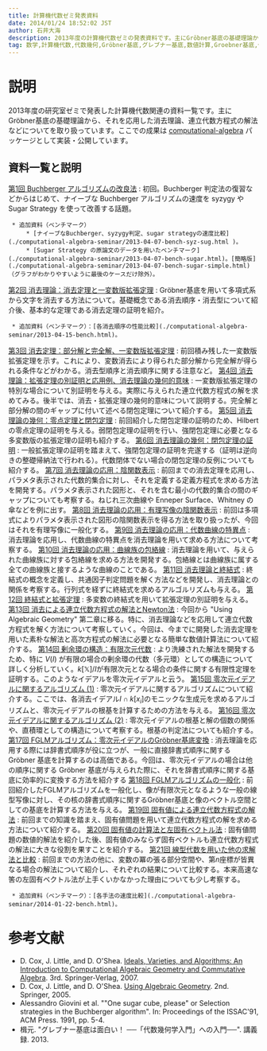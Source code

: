 ```yaml
---
title: 計算機代数ゼミ発表資料
date: 2014/01/24 18:52:02 JST
author: 石井大海
description: 2013年度の計算機代数ゼミの発表資料です。主にGröbner基底の基礎理論から、それを応用した消去理論、連立代数方程式の解法などについてを取り扱っています。
tag: 数学,計算機代数,代数幾何,Gröbner基底,グレブナー基底,数値計算,Groebner基底,代数学,アルゴリズム,Haskell,プログラミング
---
```


説明
====
2013年度の研究室ゼミで発表した計算機代数関連の資料一覧です。主にGröbner基底の基礎理論から、それを応用した消去理論、連立代数方程式の解法などについてを取り扱っています。ここでの成果は [computational-algebra](http://github.com/konn/computational-algebra) パッケージとして実装・公開しています。


資料一覧と説明
--------------

[第1回 Buchberger アルゴリズムの改良法](./computational-algebra-seminar/2013-04-07.pdf)
:    初回。Buchberger 判定法の復習などからはじめて、ナイーブな Buchberger アルゴリズムの速度を syzygy やSugar Strategy を使って改善する話題。

     * 追加資料（ベンチマーク）
	     * [ナイーブなBuchberger、syzygy判定、sugar strategyの速度比較](./computational-algebra-seminar/2013-04-07-bench-syz-sug.html )。
	     * [Sugar Strategy の原論文のデータを用いたベンチマーク](./computational-algebra-seminar/2013-04-07-bench-sugar.html)。[簡略版](./computational-algebra-seminar/2013-04-07-bench-sugar-simple.html)（グラフがわかりやすいように最後のケースだけ除外）。
[第2回 消去理論：消去定理と一変数版拡張定理](./computational-algebra-seminar/2013-04-15.pdf)
:    Gröbner基底を用いて多項式系から文字を消去する方法について。基礎概念である消去順序・消去型について紹介後、基本的な定理である消去定理の証明を紹介。

     * 追加資料（ベンチマーク）：[各消去順序の性能比較](./computational-algebra-seminar/2013-04-15-bench.html)。
[第3回 消去定理：部分解と完全解、一変数版拡張定理](./computational-algebra-seminar/2013-05-13.pdf)
:    前回積み残した一変数版拡張定理を示す。これにより、変数消去により得られた部分解から完全解が得られる条件などがわかる。消去型順序と消去順序に関する注意など。
[第4回 消去理論：拡張定理の別証明と応用例、消去理論の幾何的意味](./computational-algebra-seminar/2013-05-20.pdf)
:    一変数版拡張定理の特別な場合について別証明を与える。実際に与えられた連立代数方程式の解を求めてみる。後半では、消去・拡張定理の幾何的意味について説明する。完全解と部分解の間のギャップに付いて述べる閉包定理について紹介する。
[第5回 消去理論の幾何：零点定理と閉包定理](./computational-algebra-seminar/2013-06-03.pdf)
:    前回紹介した閉包定理の証明のため、Hilbert の零点定理の証明を与える。弱閉包定理の証明を行い、強閉包定理に必要となる多変数版の拡張定理の証明も紹介する。
[第6回 消去理論の幾何：閉包定理の証明](./computational-algebra-seminar/2013-06-10.pdf)
:    一般拡張定理の証明を踏まえて、強閉包定理の証明を完遂する（証明は逆向きの整礎帰納法で行われる）。代数閉体でない場合の閉包定理の反例についても紹介する。
[第7回 消去理論の応用：陰関数表示](./computational-algebra-seminar/2013-06-24.pdf)
:    前回までの消去定理を応用し、パラメタ表示された代数的集合に対し、それを定義する定義方程式を求める方法を開発する。パラメタ表示された図形と、それを含む最小の代数的集合の間のギャップについても考察する。ねじれ三次曲線や Enneper Surface、Whitney の傘などを例に出す。
[第8回 消去理論の応用：有理写像の陰関数表示](./computational-algebra-seminar/2013-07-01.pdf)
:    前回は多項式によりパラメタ表示された図形の陰関数表示を得る方法を取り扱ったが、今回はそれを有理写像に一般化する。
[第9回 消去理論の応用：代数曲線の特異点](./computational-algebra-seminar/2013-07-08.pdf)
:    消去理論を応用し、代数曲線の特異点を消去理論を用いて求める方法について考察する。
[第10回 消去理論の応用：曲線族の包絡線](./computational-algebra-seminar/2013-07-15.pdf)
:    消去理論を用いて、与えられた曲線族に対する包絡線を求める方法を開発する。包絡線とは曲線族に属する全ての曲線族と接するような曲線のことである。
[第11回 消去理論と終結式](./computational-algebra-seminar/2013-10-02.pdf)
:    終結式の概念を定義し、共通因子判定問題を解く方法などを開発し、消去理論との関係を考察する。行列式を経ずに終結式を求めるアルゴルリズムも与える。
[第12回 終結式と拡張定理](./computational-algebra-seminar/2013-10-09.pdf)
:    多変数の終結式を用いて拡張定理の別証明を与える。
[第13回 消去による連立代数方程式の解法とNewton法](./computational-algebra-seminar/2013-10-23.pdf)
:    今回から "Using Algebraic Geometry" 第二章に移る。特に、消去理論などを応用して連立代数方程式を解く方法について考察していく。今回は、今までに開発した消去定理を用いた素朴な解法と高次方程式の解法に必要となる簡単な数値計算法について紹介する。
[第14回 剰余環の構造：有限次元代数](./computational-algebra-seminar/2013-10-30.pdf)
:    より洗練された解法を開発するため、特に $V(I)$ が有限の場合の剰余環の代数（多元環）としての構造について詳しく分析していく。$k[\mathbb{X}]/I$が有限次元となる場合の条件に関する有限性定理を証明する。このようなイデアルを零次元イデアルと云う。
[第15回 零次元イデアルに関するアルゴリズム (1)](./computational-algebra-seminar/2013-11-06.pdf)
:    零次元イデアルに関するアルゴリズムについて紹介する。ここでは、各消去イデアル$I \cap k[x_i]$のモニックな生成元を求めるアルゴリズムと、零次元イデアルの根基を計算するための方法を与える。
[第16回 零次元イデアルに関するアルゴリズム (2)](./computational-algebra-seminar/2013-11-20.pdf)
:    零次元イデアルの根基と解の個数の関係や、直積環としての構造について考察する。根基の判定法についても紹介する。
[第17回 FGLMアルゴリズム：零次元イデアルのGröbner基底変換](./computational-algebra-seminar/2013-11-27.pdf)
:    消去理論を応用する際には辞書式順序が役に立つが、一般に直接辞書式順序に関する Gröbner 基底を計算するのは高価である。今回は、零次元イデアルの場合は他の順序に関する Gröbner 基底が与えられた際に、それを辞書式順序に関する基底に効率的に変換する方法を紹介する
[第18回 FGLMアルゴリズムの一般化](./computational-algebra-seminar/2013-12-04.pdf)
:    前回紹介したFGLMアルゴリズムを一般化し、像が有限次元となるような一般の線型写像に対し、その核の辞書式順序に関するGröbner基底と像のベクトル空間としての基底を計算する方法を与える。
[第19回 固有値による連立代数方程式の解法](./computational-algebra-seminar/2013-12-11.pdf)
:    前回までの知識を踏まえ、固有値問題を用いて連立代数方程式の解を求める方法について紹介する。
[第20回 固有値の計算法と左固有ベクトル法](./computational-algebra-seminar/2014-01-08.pdf)
:    固有値問題の数値的解法を紹介した後、固有値のみならず固有ベクトルも連立代数方程式の解法に大きな役割を果すことを紹介する。
[第21回 線型代数を用いた他の求解法と比較](./computational-algebra-seminar/2014-01-22.pdf)
:    前回までの方法の他に、変数の冪の張る部分空間や、第$n$座標が皆異なる場合の解法について紹介し、それぞれの結果について比較する。本来高速な筈の左固有ベクトル法が上手くいかなかった理由についても少し考察する。

     * 追加資料（ベンチマーク）：[各手法の速度比較](./computational-algebra-seminar/2014-01-22-bench.html)。

参考文献
========
* D. Cox, J. Little, and D. O'Shea. [Ideals, Varieties, and Algorithms: An Introduction to Computational Algebraic Geometry and Commutative Algebra](asin:0387356509). 3rd. Springer-Verlag, 2007.
* D. Cox, J. Little, and D. O'Shea. [Using Algebraic Geometry](asin:0387207333). 2nd. Springer, 2005.
* Alessandro Giovini et al. ""One sugar cube, please" or Selection strategies in the Buchberger algorithm". In: Proceedings of the ISSAC'91, ACM Press. 1991, pp. 5-4.
* 楫元. "グレブナー基底は面白い！ ──「代数幾何学入門」への入門──". 講義録. 2013.

